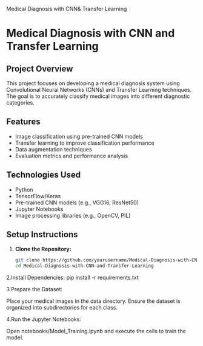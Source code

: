 Medical Diagnosis with CNN&amp; Transfer Learning
# Medical Diagnosis with CNN and Transfer Learning

## Project Overview
This project focuses on developing a medical diagnosis system using Convolutional Neural Networks (CNNs) and Transfer Learning techniques. The goal is to accurately classify medical images into different diagnostic categories.

## Features
- Image classification using pre-trained CNN models
- Transfer learning to improve classification performance
- Data augmentation techniques
- Evaluation metrics and performance analysis

## Technologies Used
- Python
- TensorFlow/Keras
- Pre-trained CNN models (e.g., VGG16, ResNet50)
- Jupyter Notebooks
- Image processing libraries (e.g., OpenCV, PIL)

## Setup Instructions
1. **Clone the Repository:**
   ```bash
   git clone https://github.com/yourusername/Medical-Diagnosis-with-CNN-and-Transfer-Learning.git
   cd Medical-Diagnosis-with-CNN-and-Transfer-Learning

2.Install Dependencies:
pip install -r requirements.txt

3.Prepare the Dataset:

Place your medical images in the data directory.
Ensure the dataset is organized into subdirectories for each class.

4.Run the Jupyter Notebooks:

Open notebooks/Model_Training.ipynb and execute the cells to train the model.

